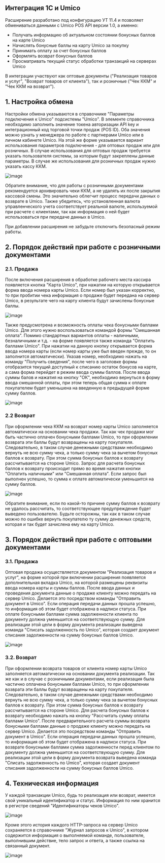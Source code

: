 ## Интеграция 1С и Umico

Расширение разработано под конфигурацию УТ 11.4 и позволяет обмениваться данными с Umico POS API версии 1.0, а именно:
- Получать информацию об актуальном состоянии бонусных баллов на карте Umico
- Начислять бонусные баллы на карту Umico за покупку
- Принимать оплату за счет бонусных баллов
- Оформлять возврат бонусных баллов
- Просматривать текущий статус обработки транзакций на серверах Umico

В интеграции участвуют как оптовые документы ("Реализация товаров и услуг", "Возврат товаров от клиента"), так и розничные ("Чек ККМ" и "Чек ККМ на возврат").

## 1. Настройка обмена

Настройки обмена указываются в справочнике "Параметры подключения к Umico" подсистемы "Umico". В элементе справочника необходимо заполнить значение токена авторизации API key и интеграционный код торговой точки продаж (POS ID). Оба значения можно узнать у менеджера по работе с партнерами Umico или в личном кабинете Umico. На этой же форме указывается вариант использования параметров подключения - для оптовых продаж или для розничных. В случае использования для оптовых продаж требуется указать пользователя системы, за которым будут закреплены данные параметры. В случае же использования для розничных продаж нужно указать кассу ККМ.

 ![image](https://github.com/user-attachments/assets/0d0c7dd3-2a41-475e-becf-fbb1723c661f)

Обратите внимание, что для  работы с розничными документами рекомендуется архивировать чеки ККМ, а не удалять их после закрытия кассовой смены. Это значительно облегчит процесс передачи данных о возврате в Umico. Также убедитесь, что установленная валюта управленческого учета соответствует реальной валюте, используемой при расчете с клиентами, так как информация о ней будет использоваться при передаче данных в Umico.

При добавлении расширения не забудьте отключить безопасный режим работы.

## 2. Порядок действий при работе с розничными документами

### 2.1. Продажа
 
После включения расширения в обработке рабочего места кассира появляется кнопка "Карта Umico", при нажатии на которую открывается форма ввода номера карты Umico. Если номер был указан корректно, то при пробитии чека информация о продаже будет передана на сервер Umico, в результате чего на карту клиента будут зачислены бонусные баллы. 

![image](https://github.com/user-attachments/assets/7cef2615-7c1d-4c7c-8883-760623e75611)
 
Также предусмотрена и возможность оплаты чека бонусными баллами Umico. Для этого нужно воспользоваться командой формы "Смешанная оплата". Помимо стандартных вариантов оплаты - наличными, безналичными и т.д. - на форме появляется также команда "Оплатить баллами Umico". При нажатии на данную кнопку открывается форма ввода номера карты (если номер карты уже был введен прежде, то он заполнится автоматически). Указав номер, необходимо нажать на команду "Получить сведения", после чего в заголовке формы отобразится текущий доступный к списанию остаток бонусов на карте, а сама форма перейдет в режим ввода суммы баллов. После ввода суммы балов и нажатия на кнопку "ОК", необходимо вернуться в форму ввода смешанной оплаты, при этом теперь общая сумма к оплате покупателем будет уменьшена на введенную в предыдущей форме сумму баллов.
 
![image](https://github.com/user-attachments/assets/4be3b838-1d5a-41c3-83a1-9b720f2c1610)

### 2.2 Возврат

При оформлении чека ККМ на возврат номер карты Umico заполняется автоматически на основании чека продажи. Так как чек продажи мог быть частично оплачен бонусными баллами Umico, то при оформлении возврата эти баллы будут возвращены на карту покупателя. Следовательно, в таком случае денежными средствами необходимо вернуть не всю сумму чека, а только сумму чека за вычетом бонусных баллов к возврату. При этом сумма бонусных баллов к возврату рассчитывается на стороне Umico. Запрос для расчета бонусных баллов к возврату происходит прямо во время нажатия кнопки "Оплатить наличными" или "Смешанная оплата". Если запрос был выполнен успешно, то сумма к оплате автоматически уменьшится на сумму баллов.
 
![image](https://github.com/user-attachments/assets/ccd72ad8-40d2-4295-841e-bc0ec460e5dc)

Обратите внимание, если по какой-то причине сумму баллов к возврату не удалось рассчитать, то соответствующее предупреждение будет выведено пользователю. Будьте осторожны, так как в таком случае можно по ошибке вернуть покупателю ту сумму денежных средств, которая и так будет зачислена ему на карту Umico.

## 3. Порядок действий при работе с оптовыми документами

### 3.1. Продажа
 
Оптовая продажа осуществляется документом "Реализация товаров и услуг", на форме которой при включении расширения появляется дополнительная вкладка Umico, на которой размещены реквизиты ввода номера карты и суммы баллов. После ввода данных и проведения документа данные о продаже клиенту можно передать на сервер Umico. Делается это посредством команды "Отправить документ в Umico". Если операция передачи данных прошла успешно, то информация об этом будет отображена в надписи статуса.
При оплате бонусными баллами сумма задолженности клиента по документу должна уменьшится на соответствующую сумму. Для реализации этой цели в форму документа реализации выведена команда "Списать задолженность по Umico", которая создает документ списания задолженности на сумму бонусных баллов Umico.
 
![image](https://github.com/user-attachments/assets/6ad715d7-f351-435a-8485-c3123df29a29)

### 3.2. Возврат

При оформлении возврата товаров от клиента номер карты Umico заполняется автоматически на основании документа реализации. Так же как и в случае с розничными документами, если реализация была частично оплачена бонусными баллами Umico, то при оформлении возврата эти баллы будут возвращены на карту покупателя. Следовательно, в таком случае денежными средствами необходимо вернуть не всю сумму чека, а только сумму чека за вычетом бонусных баллов к возврату. При этом сумма бонусных баллов к возврату рассчитывается на стороне Umico. Для расчета бонусных баллов к возврату необходимо нажать на кнопку "Рассчитать сумму оплаты баллами Umico". После предварительного расчета суммы возврата бонусными баллами данные о продаже клиенту можно передать на сервер Umico. Делается это посредством команды "Отправить документ в Umico". Если операция передачи данных прошла успешно, то информация об этом будет отображена в надписи статуса.
При возврате бонусными баллами сумма задолженности перед клиентом по документу должна уменьшится на соответствующую сумму. Для реализации этой цели в форму документа возврата выведена команда "Списать задолженность по Umico", которая создает документ списания задолженности на сумму бонусных баллов Umico.

## 4. Техническая информация

У каждой транзакции Umico, будь то реализация или возврат, имеется свой уникальный идентификатор и статус. Информация по ним хранится в регистре сведений "Идентификаторы чеков Umico".
 
![image](https://github.com/user-attachments/assets/d9fc33e3-4185-4ebf-bf00-9461c39817eb)

Кроме этого история каждого HTTP-запроса на сервер Umico сохраняется в справочнике "Журнал запросов к Umico", в котором содержится информация о выполняемой команде, пользователе, выполнившим действие, тело запрос и ответа, а также ссылка на связанный документ.
 
![image](https://github.com/user-attachments/assets/5d138f0f-a87d-490f-bb66-528f6a610db9)



